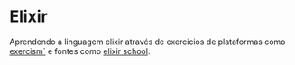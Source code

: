 # Elixir

Aprendendo a linguagem elixir através de exercicios de plataformas como [exercism`](https://exercism.org/tracks/elixir/) e fontes como [elixir school](https://elixirschool.com/en/).
